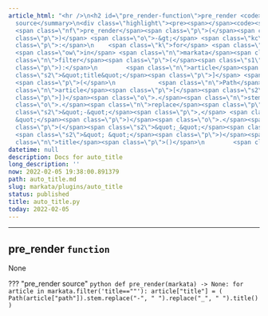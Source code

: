 ```yaml
---
article_html: "<hr />\n<h2 id=\"pre_render-function\">pre_render <code>function</code></h2>\n<p>None</p>\n<details>\n<summary>pre_render
  source</summary>\n<div class=\"highlight\"><pre><span></span><code><span class=\"k\">def</span>
  <span class=\"nf\">pre_render</span><span class=\"p\">(</span><span class=\"n\">markata</span><span
  class=\"p\">)</span> <span class=\"o\">-&gt;</span> <span class=\"kc\">None</span><span
  class=\"p\">:</span>\n    <span class=\"k\">for</span> <span class=\"n\">article</span>
  <span class=\"ow\">in</span> <span class=\"n\">markata</span><span class=\"o\">.</span><span
  class=\"n\">filter</span><span class=\"p\">(</span><span class=\"s1\">&#39;title==&quot;&quot;&#39;</span><span
  class=\"p\">):</span>\n        <span class=\"n\">article</span><span class=\"p\">[</span><span
  class=\"s2\">&quot;title&quot;</span><span class=\"p\">]</span> <span class=\"o\">=</span>
  <span class=\"p\">(</span>\n            <span class=\"n\">Path</span><span class=\"p\">(</span><span
  class=\"n\">article</span><span class=\"p\">[</span><span class=\"s2\">&quot;path&quot;</span><span
  class=\"p\">])</span><span class=\"o\">.</span><span class=\"n\">stem</span><span
  class=\"o\">.</span><span class=\"n\">replace</span><span class=\"p\">(</span><span
  class=\"s2\">&quot;-&quot;</span><span class=\"p\">,</span> <span class=\"s2\">&quot;
  &quot;</span><span class=\"p\">)</span><span class=\"o\">.</span><span class=\"n\">replace</span><span
  class=\"p\">(</span><span class=\"s2\">&quot;_&quot;</span><span class=\"p\">,</span>
  <span class=\"s2\">&quot; &quot;</span><span class=\"p\">)</span><span class=\"o\">.</span><span
  class=\"n\">title</span><span class=\"p\">()</span>\n        <span class=\"p\">)</span>\n</code></pre></div>\n</details>"
datetime: null
description: Docs for auto_title
long_description: ''
now: 2022-02-05 19:38:00.891379
path: auto_title.md
slug: markata/plugins/auto_title
status: published
title: auto_title.py
today: 2022-02-05
---
```


---

## pre_render `function`

None

??? "pre_render source"
    ``` python
    def pre_render(markata) -> None:
        for article in markata.filter('title==""'):
            article["title"] = (
                Path(article["path"]).stem.replace("-", " ").replace("_", " ").title()
            )
    ```